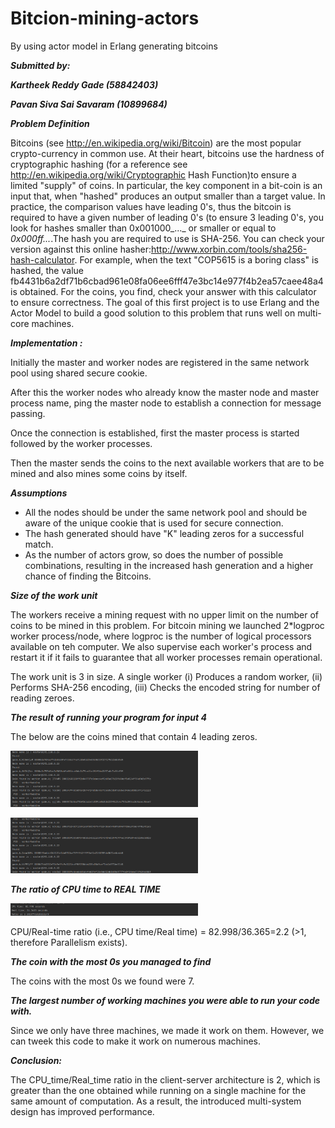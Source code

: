 # Bitcion-mining-actors
By using actor model in Erlang generating bitcoins

***Submitted by:***

***Kartheek Reddy Gade (58842403)***

***Pavan Siva Sai Savaram (10899684)***

***Problem Definition***

Bitcoins (see http://en.wikipedia.org/wiki/Bitcoin) are the most popular crypto-currency in common use. At their heart, bitcoins use the hardness of cryptographic hashing (for a reference see http://en.wikipedia.org/wiki/Cryptographic Hash Function)to ensure a limited "supply" of coins. In particular, the key component in a bit-coin is an input that, when "hashed" produces an output smaller than a target value. In practice, the comparison values have leading 0's, thus the bitcoin is required to have a given number of leading 0's (to ensure 3 leading 0's, you look for hashes smaller than 0x001000_..._ or smaller or equal to _0x000ff..._.The hash you are required to use is SHA-256. You can check your version against this online hasher:http://www.xorbin.com/tools/sha256-hash-calculator. For example, when the text "COP5615 is a boring class" is hashed, the value fb4431b6a2df71b6cbad961e08fa06ee6fff47e3bc14e977f4b2ea57caee48a4 is obtained. For the coins, you find, check your answer with this calculator to ensure correctness. The goal of this first project is to use Erlang and the Actor Model to build a good solution to this problem that runs well on multi-core machines.

***Implementation :***

Initially the master and worker nodes are registered in the same network pool using shared secure cookie. 

After this the worker nodes who already know the master node and master process name, ping the master node to establish
 a connection for message passing.

Once the connection is established, first the master process is started followed by the worker processes.

  
 Then the master sends the coins to the next available workers that are to be mined and also mines some coins by itself.
  
  ***Assumptions***

- All the nodes should be under the same network pool and should be aware of the unique cookie that is used for secure connection.
- The hash generated should have "K" leading zeros for a successful match.
- As the number of actors grow, so does the number of possible combinations, 
resulting in the increased hash generation and a higher chance of finding the Bitcoins.

***Size of the work unit***

The workers receive a mining request with no upper limit on the number of coins to be mined in this problem. 
For bitcoin mining we launched 2\*logproc worker process/node, where logproc is the number of logical processors available on teh computer. 
We also supervise each worker's process and restart it if it fails to guarantee that all worker processes remain operational.

The work unit is 3 in size. A single worker (i) Produces a random worker, (ii) Performs SHA-256 encoding, 
(iii) Checks the encoded string for number of reading zeroes.

***The result of running your program for input 4***

The below are the coins mined that contain 4 leading zeros.

<img
  src="/src/Images/Screenshot from 2022-09-24 11-34-25.png"
  alt="Master Server"
  title="Optional title"
  style="display: inline-block; margin: 0 auto; max-width: 300px">
  
<img
   src="/src/Images/Screenshot from 2022-09-24 11-34-57.png"
  alt="Master Server"
  title="Optional title"
  style="display: inline-block; margin: 0 auto; max-width: 300px">


***The ratio of CPU time to REAL TIME***

<img
  src="/src/Images/Screenshot from 2022-09-24 11-35-55.png"
  alt="Master Server"
  title="Optional title"
  style="display: inline-block; margin: 0 auto; max-width: 300px">

CPU/Real-time ratio (i.e., CPU time/Real time) = 82.998/36.365=2.2 (\>1, therefore Parallelism exists).

***The coin with the most 0s you managed to find***

The coins with the most 0s we found were 7.

***The largest number of working machines you were able to run your code with.***

Since we only have three machines, we made it work on them. However, we can tweek this code to make it work on numerous machines.

***Conclusion:***

The CPU\_time/Real\_time ratio in the client-server architecture is 2, which is greater than the one obtained while running on a single machine for the same amount of computation. As a result, the introduced multi-system design has improved performance.

   
